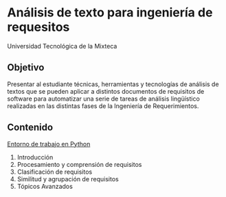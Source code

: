 # Análisis de texto para ingeniería de requesitos

Universidad Tecnológica de la Mixteca

## Objetivo

Presentar al estudiante técnicas, herramientas y tecnologías de análisis de textos que se pueden aplicar a distintos documentos de requisitos de software para automatizar una serie de tareas de análisis lingüístico realizadas en las distintas fases de la Ingeniería de Requerimientos.

## Contenido

[Entorno de trabajo en Python](./L00-Intro/README.md)

1. Introducción
2. Procesamiento y comprensión de requisitos
3. Clasificación de requisitos
4. Similitud y agrupación de requisitos
5. Tópicos Avanzados